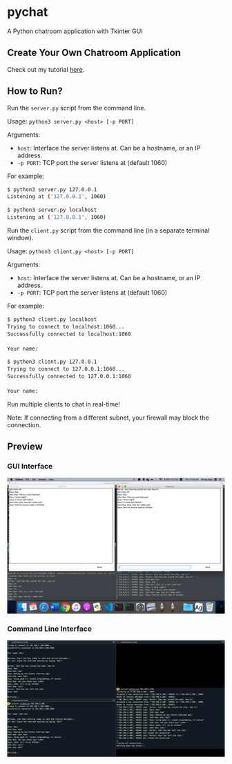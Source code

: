 # pychat
 A Python chatroom application with Tkinter GUI

## Create Your Own Chatroom Application
Check out my tutorial [here](https://dev.to/zeyu2001/build-a-chatroom-app-with-python-44fa).

## How to Run? 
Run the `server.py` script from the command line. 

Usage: ```python3 server.py <host> [-p PORT]```

Arguments:
- ```host```: Interface the server listens at. Can be a hostname, or an IP address.
- ```-p PORT```: TCP port the server listens at (default 1060)

For example:

```bash
$ python3 server.py 127.0.0.1
Listening at ('127.0.0.1', 1060)
```

```bash
$ python3 server.py localhost
Listening at ('127.0.0.1', 1060)
```

Run the `client.py` script from the command line (in a separate terminal window). 

Usage: ```python3 client.py <host> [-p PORT]```

Arguments:
- ```host```: Interface the server listens at. Can be a hostname, or an IP address.
- ```-p PORT```: TCP port the server listens at (default 1060)

For example:

```bash
$ python3 client.py localhost
Trying to connect to localhost:1060...
Successfully connected to localhost:1060

Your name:
```

```bash
$ python3 client.py 127.0.0.1
Trying to connect to 127.0.0.1:1060...
Successfully connected to 127.0.0.1:1060

Your name:
```

Run multiple clients to chat in real-time! 

Note: If connecting from a different subnet, your firewall may block the connection.

## Preview

### GUI Interface
![Screenshot2](Screenshot2.png)

### Command Line Interface
![Screenshot1](Screenshot1.png)